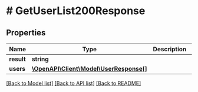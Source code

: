 # # GetUserList200Response

## Properties

Name | Type | Description | Notes
------------ | ------------- | ------------- | -------------
**result** | **string** |  | [optional]
**users** | [**\OpenAPI\Client\Model\UserResponse[]**](UserResponse.md) |  | [optional]

[[Back to Model list]](../../README.md#models) [[Back to API list]](../../README.md#endpoints) [[Back to README]](../../README.md)
